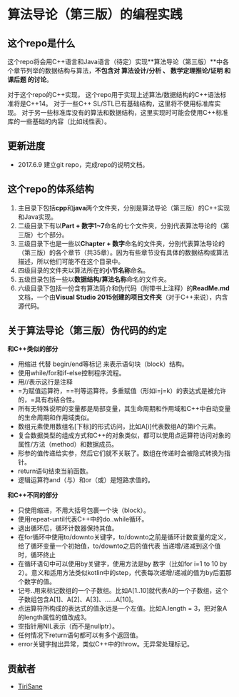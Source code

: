 算法导论（第三版）的编程实践
===================

这个repo是什么
----------------

这个repo将会用C++语言和Java语言（待定）实现**算法导论（第三版）**中各个章节列举的数据结构与算法，**不包含对 算法设计/分析 、 数学定理推论/证明 和 课后题 的讨论**。

对于这个repo的C++实现，
这个repo用于实现上述算法/数据结构的C++语法标准将是C++14。
对于一些C++ SL/STL已有基础结构，这里将不使用标准库实现。
对于另一些标准库没有的算法和数据结构，这里实现时可能会使用C++标准库的一些基础的内容（比如线性表）。

更新进度
--------

- 2017.6.9 建立git repo，完成repo的说明文档。

这个repo的体系结构
---------------------

1. 主目录下包括**cpp**和**java**两个文件夹，分别是算法导论（第三版）的C++实现和Java实现。
2. 二级目录下有以**Part  + 数字1~7**命名的七个文件夹，分别代表算法导论的（第三版）七个部分。
3. 三级目录下也是一些以**Chapter + 数字**命名的文件夹，分别代表算法导论的（第三版）的各个章节（共35章）。因为有些章节没有具体的数据结构或算法描述，所以他们可能不在这个目录中。
4. 四级目录的文件夹以算法所在的**小节名称**命名。
5. 五级目录包括一些以**数据结构/算法名称**命名的文件夹。
6. 六级目录下包括一份含有算法简介和伪代码（附带书上注释）的**ReadMe.md**文档，一个由**Visual Studio 2015创建的项目文件夹**（对于C++来说），内含源代码。

关于算法导论（第三版）伪代码的约定
---------------------------------------

**和C++类似的部分**

- 用缩进 代替 begin/end等标记 来表示语句块（block）结构。
- 使用while/for和if-else控制程序流程。
- 用//表示这行是注释
- =为赋值运算符，==判等运算符。多重赋值（形如i=j=k）的表达式是被允许的，=具有右结合性。
- 所有无特殊说明的变量都是局部变量，其生命周期和作用域和C++中自动变量的生命周期和作用域类似。
- 数组元素使用数组名[下标]的形式访问，比如A[i]代表数组A的第i个元素。
- 复合数据类型的组成方式和C++的对象类似，都可以使用点运算符访问对象的属性/方法（method）和数据成员。
- 形参的值传递给实参，然后它们就不关联了。数组在传递时会被隐式转换为指针。
- return语句结束当前函数。
- 逻辑运算符and（与）和or（或）是短路求值的。

**和C++不同的部分**

- 只使用缩进，不用大括号包裹一个块（block）。
- 使用repeat-until代表C++中的do..while循环。
- 退出循环后，循环计数器保持其值。
- 在for循环中使用to/downto关键字，to/downto之前是循环计数变量的定义，给了循环变量一个初始值，to/downto之后的值代表 当递增/递减到这个值时，循环终止
- 在循环语句中可以使用by关键字，使用方法是by 数字（比如for i=1 to 10 by 2）。意义和适用方法类似kotlin中的step，代表每次递增/递减的值为by后面那个数字的值。
- 记号..用来标记数组的一个子数组。比如A[1..10]就代表A的一个子数组，这个子数组包含A[1]、A[2]、A[3]、......A[10]。
- 点运算符所构成的表达式的值永远是一个左值。比如A.length = 3，把对象A的length属性的值改成3。
- 空指针用NIL表示（而不是nullptr）。
- 任何情况下return语句都可以有多个返回值。
- error关键字抛出异常，类似C++中的throw。无异常处理标记。

贡献者
-------
- [TiriSane](https://github.com/TiriSane)